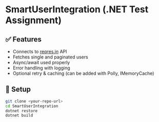 # SmartUserIntegration (.NET Test Assignment)

## ✅ Features
- Connects to [reqres.in](https://reqres.in/) API
- Fetches single and paginated users
- Async/await used properly
- Error handling with logging
- Optional retry & caching (can be added with Polly, IMemoryCache)

## 🔧 Setup

```bash
git clone <your-repo-url>
cd SmartUserIntegration
dotnet restore
dotnet build
